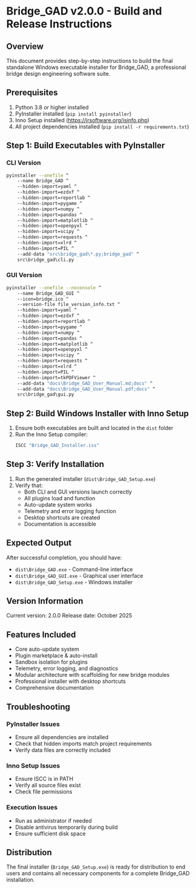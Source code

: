 # Bridge_GAD v2.0.0 - Build and Release Instructions

## Overview

This document provides step-by-step instructions to build the final standalone Windows executable installer for Bridge_GAD, a professional bridge design engineering software suite.

## Prerequisites

1. Python 3.8 or higher installed
2. PyInstaller installed (`pip install pyinstaller`)
3. Inno Setup installed (https://jrsoftware.org/isinfo.php)
4. All project dependencies installed (`pip install -r requirements.txt`)

## Step 1: Build Executables with PyInstaller

### CLI Version
```bash
pyinstaller --onefile ^
    --name Bridge_GAD ^
    --hidden-import=yaml ^
    --hidden-import=ezdxf ^
    --hidden-import=reportlab ^
    --hidden-import=pygame ^
    --hidden-import=numpy ^
    --hidden-import=pandas ^
    --hidden-import=matplotlib ^
    --hidden-import=openpyxl ^
    --hidden-import=scipy ^
    --hidden-import=requests ^
    --hidden-import=xlrd ^
    --hidden-import=PIL ^
    --add-data "src\bridge_gad\*.py;bridge_gad" ^
    src\bridge_gad\cli.py
```

### GUI Version
```bash
pyinstaller --onefile --noconsole ^
    --name Bridge_GAD_GUI ^
    --icon=bridge.ico ^
    --version-file file_version_info.txt ^
    --hidden-import=yaml ^
    --hidden-import=ezdxf ^
    --hidden-import=reportlab ^
    --hidden-import=pygame ^
    --hidden-import=numpy ^
    --hidden-import=pandas ^
    --hidden-import=matplotlib ^
    --hidden-import=openpyxl ^
    --hidden-import=scipy ^
    --hidden-import=requests ^
    --hidden-import=xlrd ^
    --hidden-import=PIL ^
    --hidden-import=tkPDFViewer ^
    --add-data "docs\Bridge_GAD_User_Manual.md;docs" ^
    --add-data "docs\Bridge_GAD_User_Manual.pdf;docs" ^
    src\bridge_gad\gui.py
```

## Step 2: Build Windows Installer with Inno Setup

1. Ensure both executables are built and located in the `dist` folder
2. Run the Inno Setup compiler:
   ```bash
   ISCC "Bridge_GAD_Installer.iss"
   ```

## Step 3: Verify Installation

1. Run the generated installer (`dist\Bridge_GAD_Setup.exe`)
2. Verify that:
   - Both CLI and GUI versions launch correctly
   - All plugins load and function
   - Auto-update system works
   - Telemetry and error logging function
   - Desktop shortcuts are created
   - Documentation is accessible

## Expected Output

After successful completion, you should have:
- `dist\Bridge_GAD.exe` - Command-line interface
- `dist\Bridge_GAD_GUI.exe` - Graphical user interface
- `dist\Bridge_GAD_Setup.exe` - Windows installer

## Version Information

Current version: 2.0.0
Release date: October 2025

## Features Included

- Core auto-update system
- Plugin marketplace & auto-install
- Sandbox isolation for plugins
- Telemetry, error logging, and diagnostics
- Modular architecture with scaffolding for new bridge modules
- Professional installer with desktop shortcuts
- Comprehensive documentation

## Troubleshooting

### PyInstaller Issues
- Ensure all dependencies are installed
- Check that hidden imports match project requirements
- Verify data files are correctly included

### Inno Setup Issues
- Ensure ISCC is in PATH
- Verify all source files exist
- Check file permissions

### Execution Issues
- Run as administrator if needed
- Disable antivirus temporarily during build
- Ensure sufficient disk space

## Distribution

The final installer (`Bridge_GAD_Setup.exe`) is ready for distribution to end users and contains all necessary components for a complete Bridge_GAD installation.